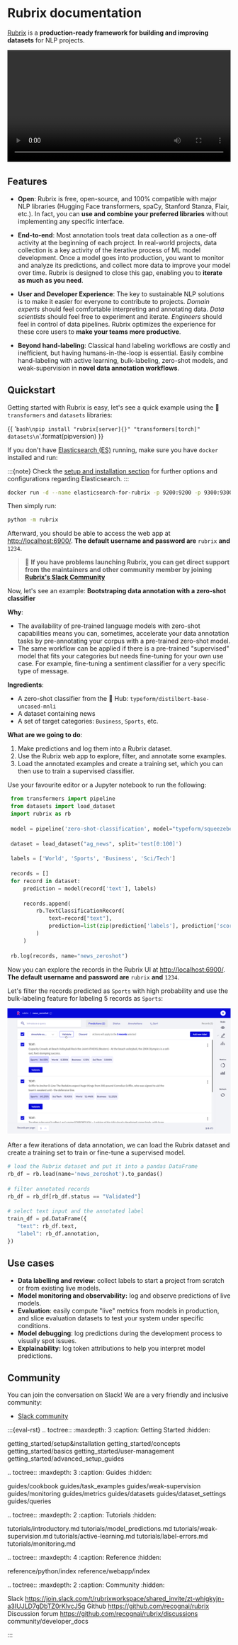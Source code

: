 # Rubrix documentation

[Rubrix](https://rubrix.ml) is a **production-ready framework for building and improving datasets** for NLP projects.


<video width="100%" controls><source src="_static/tutorials/weak-supervision-with-rubrix/ws_news.mp4" type="video/mp4"></video>


## Features

- **Open**: Rubrix is free, open-source, and 100% compatible with major NLP libraries (Hugging Face transformers, spaCy, Stanford Stanza, Flair, etc.). In fact, you can **use and combine your preferred libraries** without implementing any specific interface.

- **End-to-end**: Most annotation tools treat data collection as a one-off activity at the beginning of each project. In real-world projects, data collection is a key activity of the iterative process of ML model development. Once a model goes into production, you want to monitor and analyze its predictions, and collect more data to improve your model over time. Rubrix is designed to close this gap, enabling you to **iterate as much as you need**.

- **User and Developer Experience**: The key to sustainable NLP solutions is to make it easier for everyone to contribute to projects. *Domain experts* should feel comfortable interpreting and annotating data. *Data scientists* should feel free to experiment and iterate. *Engineers* should feel in control of data pipelines. Rubrix optimizes the experience for these core users to **make your teams more productive**.

- **Beyond hand-labeling**: Classical hand labeling workflows are costly and inefficient, but having humans-in-the-loop is essential. Easily combine hand-labeling with active learning, bulk-labeling, zero-shot models, and weak-supervision in **novel data annotation workflows**.


## Quickstart

Getting started with Rubrix is easy, let's see a quick example using the 🤗 `transformers` and `datasets` libraries:

{{ '```bash\npip install "rubrix[server]{}" "transformers[torch]" datasets\n```'.format(pipversion) }}

If you don't have [Elasticsearch (ES)](https://www.elastic.co/elasticsearch) running, make sure you have `docker` installed and run:

:::{note}
Check the [setup and installation section](setup-and-installation) for further options and configurations regarding Elasticsearch.
:::

```bash
docker run -d --name elasticsearch-for-rubrix -p 9200:9200 -p 9300:9300 -e "ES_JAVA_OPTS=-Xms512m -Xmx512m" -e "discovery.type=single-node" docker.elastic.co/elasticsearch/elasticsearch-oss:7.10.2
```

Then simply run:

```bash
python -m rubrix
```

Afterward, you should be able to access the web app at <http://localhost:6900/>.
**The default username and password are** `rubrix` **and** `1234`.

> 🚒  **If you have problems launching Rubrix, you can get direct support from the maintainers and other community member by joining [Rubrix's Slack Community](https://join.slack.com/t/rubrixworkspace/shared_invite/zt-whigkyjn-a3IUJLD7gDbTZ0rKlvcJ5g)**

Now, let's see an example: **Bootstraping data annotation with a zero-shot classifier**

**Why**:

- The availability of pre-trained language models with zero-shot capabilities means you can, sometimes, accelerate your data annotation tasks by pre-annotating your corpus with a pre-trained zero-shot model.
- The same workflow can be applied if there is a pre-trained "supervised" model that fits your categories but needs fine-tuning for your own use case. For example, fine-tuning a sentiment classifier for a very specific type of message.

**Ingredients**:

- A zero-shot classifier from the 🤗 Hub: `typeform/distilbert-base-uncased-mnli`
- A dataset containing news
- A set of target categories: `Business`, `Sports`, etc.

**What are we going to do**:

1. Make predictions and log them into a Rubrix dataset.
2. Use the Rubrix web app to explore, filter, and annotate some examples.
3. Load the annotated examples and create a training set, which you can then use to train a supervised classifier.


Use your favourite editor or a Jupyter notebook to run the following:

```python
 from transformers import pipeline
 from datasets import load_dataset
 import rubrix as rb

 model = pipeline('zero-shot-classification', model="typeform/squeezebert-mnli")

 dataset = load_dataset("ag_news", split='test[0:100]')

 labels = ['World', 'Sports', 'Business', 'Sci/Tech']

 records = []
 for record in dataset:
     prediction = model(record['text'], labels)

     records.append(
         rb.TextClassificationRecord(
             text=record["text"],
             prediction=list(zip(prediction['labels'], prediction['scores'])),
         )
     )

 rb.log(records, name="news_zeroshot")
```


Now you can explore the records in the Rubrix UI at <http://localhost:6900/>.
**The default username and password are** `rubrix` **and** `1234`.

Let's filter the records predicted as `Sports` with high probability and use the bulk-labeling feature for labeling 5 records as `Sports`:

![zero-shot example](images/zero_shot_example.png)

After a few iterations of data annotation, we can load the Rubrix dataset and create a training set to train or fine-tune a supervised model.

```python
# load the Rubrix dataset and put it into a pandas DataFrame
rb_df = rb.load(name='news_zeroshot').to_pandas()

# filter annotated records
rb_df = rb_df[rb_df.status == "Validated"]

# select text input and the annotated label
train_df = pd.DataFrame({
   "text": rb_df.text,
   "label": rb_df.annotation,
})
```

## Use cases

* **Data labelling and review**: collect labels to start a project from scratch or from existing live models.
* **Model monitoring and observability:** log and observe predictions of live models.
* **Evaluation**: easily compute "live" metrics from models in production, and slice evaluation datasets to test your system under specific conditions.
* **Model debugging**: log predictions during the development process to visually spot issues.
* **Explainability:** log token attributions to help you interpret model predictions.

## Community

You can join the conversation on Slack! We are a very friendly and inclusive community:

* [Slack community](https://join.slack.com/t/rubrixworkspace/shared_invite/zt-whigkyjn-a3IUJLD7gDbTZ0rKlvcJ5g)

:::{eval-rst}
.. toctree::
   :maxdepth: 3
   :caption: Getting Started
   :hidden:

   getting_started/setup&installation
   getting_started/concepts
   getting_started/basics
   getting_started/user-management
   getting_started/advanced_setup_guides

.. toctree::
   :maxdepth: 3
   :caption: Guides
   :hidden:

   guides/cookbook
   guides/task_examples
   guides/weak-supervision
   guides/monitoring
   guides/metrics
   guides/datasets
   guides/dataset_settings
   guides/queries

.. toctree::
   :maxdepth: 2
   :caption: Tutorials
   :hidden:

   tutorials/introductory.md
   tutorials/model_predictions.md
   tutorials/weak-supervision.md
   tutorials/active-learning.md
   tutorials/label-errors.md
   tutorials/monitoring.md

.. toctree::
   :maxdepth: 4
   :caption: Reference
   :hidden:

   reference/python/index
   reference/webapp/index

.. toctree::
   :maxdepth: 2
   :caption: Community
   :hidden:

   Slack <https://join.slack.com/t/rubrixworkspace/shared_invite/zt-whigkyjn-a3IUJLD7gDbTZ0rKlvcJ5g>
   Github <https://github.com/recognai/rubrix>
   Discussion forum <https://github.com/recognai/rubrix/discussions>
   community/developer_docs

:::
